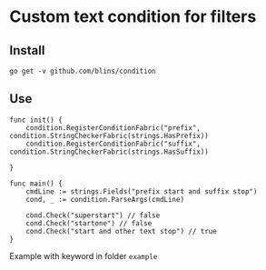 # Custom text condition for filters

## Install

    go get -v github.com/blins/condition

## Use

    func init() {
        condition.RegisterConditionFabric("prefix", condition.StringCheckerFabric(strings.HasPrefix))
        condition.RegisterConditionFabric("suffix", condition.StringCheckerFabric(strings.HasSuffix))

    }

    func main() {
        cmdLine := strings.Fields("prefix start and suffix stop")
        cond, _ := condition.ParseArgs(cmdLine)

        cond.Check("superstart") // false
        cond.Check("startone") // false
        cond.Check("start and other text stop") // true
    }

Example with keyword in folder `example`

    